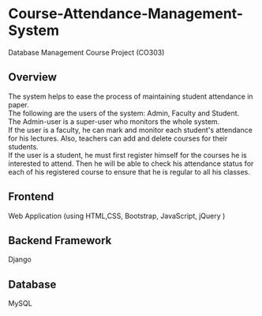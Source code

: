 # Course-Attendance-Management-System
Database Management Course Project (CO303)
  
## Overview  
The system helps to ease the process of maintaining student attendance in paper.  
The following are the users of the system: Admin, Faculty and Student.   
The Admin-user is a super-user who monitors the whole system.  
If the user is a faculty, he can mark and monitor each student's attendance for his lectures. Also, teachers can add and delete courses for their students.  
If the user is a student, he must first register himself for the courses he is interested to attend. Then he will be able to check his attendance status for each of his registered course to ensure that he is regular to all his classes.  

## Frontend  
Web Application (using HTML,CSS, Bootstrap, JavaScript, jQuery )  
  
## Backend Framework  
Django   
  
## Database  
MySQL  
